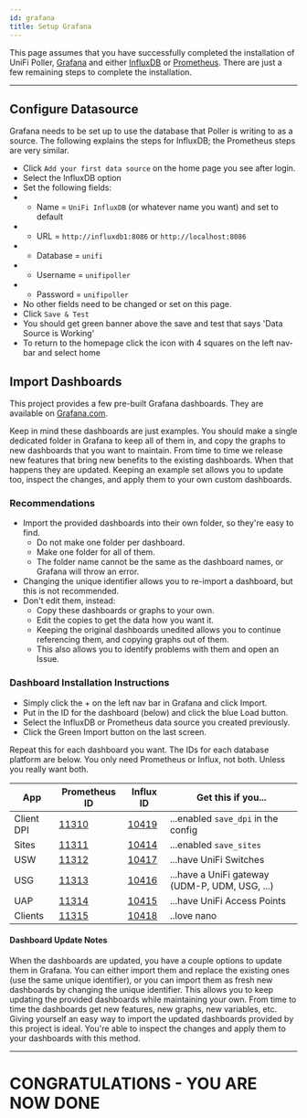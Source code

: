 ```yaml
---
id: grafana
title: Setup Grafana
---
```


This page assumes that you have successfully completed the installation of UniFi Poller,
[Grafana](../dependencies/grafana) and either [InfluxDB](../dependencies/influxdb) or
[Prometheus](../dependencies/prometheus).
There are just a few remaining steps to complete the installation.

---

## Configure Datasource

Grafana needs to be set up to use the database that Poller is writing to as a source.
The following explains the steps for InfluxDB; the Prometheus steps are very similar.

- Click `Add your first data source` on the home page you see after login.
- Select the InfluxDB option
- Set the following fields:
- - Name = `UniFi InfluxDB` (or whatever name you want) and set to default
- - URL = `http://influxdb1:8086` or `http://localhost:8086`
- - Database = `unifi`
- - Username = `unifipoller`
- - Password = `unifipoller`
- No other fields need to be changed or set on this page.
- Click `Save & Test`
- You should get green banner above the save and test that says 'Data Source is Working'
- To return to the homepage click the icon with 4 squares on the left nav-bar and select home

## Import Dashboards

This project provides a few pre-built Grafana dashboards.
They are available on [Grafana.com](https://grafana.com/grafana/dashboards?search=unifi-poller).

Keep in mind these dashboards are just examples. You should make a single dedicated folder in
Grafana to keep all of them in, and copy the graphs to new dashboards that you want to maintain.
From time to time we release new features that bring new benefits to the existing dashboards.
When that happens they are updated. Keeping an example set allows you to update too, inspect
the changes, and apply them to your own custom dashboards.

### Recommendations

- Import the provided dashboards into their own folder, so they're easy to find.
    - Do not make one folder per dashboard.
    - Make one folder for all of them.
    - The folder name cannot be the same as the dashboard names, or Grafana will throw an error.
- Changing the unique identifier allows you to re-import a dashboard, but this is not recommended.
- Don't edit them, instead:
    - Copy these dashboards or graphs to your own.
    - Edit the copies to get the data how you want it.
    - Keeping the original dashboards unedited allows you to continue referencing them,
      and copying graphs out of them.
    - This also allows you to identify problems with them and open an Issue.

### Dashboard Installation Instructions

- Simply click the + on the left nav bar in Grafana and click Import.
- Put in the ID for the dashboard (below) and click the blue Load button.
- Select the InfluxDB or Prometheus data source you created previously.
- Click the Green Import button on the last screen.

Repeat this for each dashboard you want. The IDs for each database platform are below.
You only need Prometheus or Influx, not both. Unless you really want both.

| App | Prometheus ID | Influx ID | Get this if you... |
| --- | --- | --- | --- |
Client DPI|[11310](https://grafana.com/grafana/dashboards/11310)|[10419](https://grafana.com/grafana/dashboards/10419)|...enabled `save_dpi` in the config
Sites|[11311](https://grafana.com/grafana/dashboards/11311)|[10414](https://grafana.com/grafana/dashboards/10414)|...enabled `save_sites`
USW|[11312](https://grafana.com/grafana/dashboards/11312)|[10417](https://grafana.com/grafana/dashboards/10417)|...have UniFi Switches
USG|[11313](https://grafana.com/grafana/dashboards/11313)|[10416](https://grafana.com/grafana/dashboards/10416)|...have a UniFi gateway (UDM-P, UDM, USG, ...)
UAP|[11314](https://grafana.com/grafana/dashboards/11314)|[10415](https://grafana.com/grafana/dashboards/10416)|...have UniFi Access Points
Clients|[11315](https://grafana.com/grafana/dashboards/11315)|[10418](https://grafana.com/grafana/dashboards/10418)| ..love nano

#### Dashboard Update Notes

When the dashboards are updated, you have a couple options to update them in Grafana.
You can either import them and replace the existing ones (use the same unique identifier),
or you can import them as fresh new dashboards by changing the unique identifier.
This allows you to keep updating the provided dashboards while maintaining your own.
From time to time the dashboards get new features, new graphs, new variables, etc.
Giving yourself an easy way to import the updated dashboards provided by this project is ideal.
You're able to inspect the changes and apply them to your dashboards with this method.

---

# CONGRATULATIONS - YOU ARE NOW DONE
